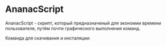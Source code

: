 # AnanacScript

AnanacScript - скрипт, который предназначеный для экономии времени пользователя, путём почти графического выполнения команд.

Команда для скачивания и инсталяции:


